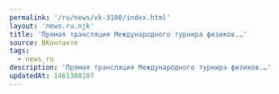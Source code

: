 ```yaml
---
permalink: '/ru/news/vk-3100/index.html'
layout: 'news.ru.njk'
title: 'Прямая трансляция Международного турнира физиков.…'
source: ВКонтакте
tags:
  - news_ru
description: 'Прямая трансляция Международного турнира физиков.…'
updatedAt: 1461308107
---
```

